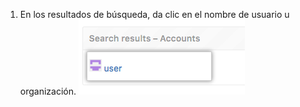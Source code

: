 1. En los resultados de búsqueda, da clic en el nombre de usuario u organización. ![Opciones de búsqueda de la configuración de administrador para el sitio](/assets/images/enterprise/site-admin-settings/click-user.png)
